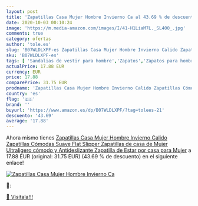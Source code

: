 ```yaml
---
layout: post
title: 'Zapatillas Casa Mujer Hombre Invierno Ca al 43.69 % de descuento'
date: 2020-10-03 00:10:24
image: 'https://m.media-amazon.com/images/I/41-H1LiaM7L._SL400_.jpg'
comments: true
category: ofertas
author: 'tole.es'
slug: 'B07WLDLXPF-es Zapatillas Casa Mujer Hombre Invierno Calido Zapatillas...'
sku: 'B07WLDLXPF-es'
tags: [ 'Sandalias de vestir para hombre','Zapatos','Zapatos para hombre','Zapatos y complementos','zapatilla', ]
actualPrice: 17.88 EUR
currency: EUR
price: 17.88
comparePrice: 31.75 EUR
prodname: 'Zapatillas Casa Mujer Hombre Invierno Calido Zapatillas Cómodas Suave Flat Slipper Zapatillas de casa de Mujer Ultraligero cómodo y Antideslizante Zapatilla de Estar por casa para Mujer'
country: 'es'
flag: '🇪🇸'
brand: ''
buyurl: 'https://www.amazon.es/dp/B07WLDLXPF/?tag=tolees-21'
descuento: '43.69'
average: '17.88'
---
```


Ahora mismo tienes [Zapatillas Casa Mujer Hombre Invierno Calido Zapatillas Cómodas Suave Flat Slipper Zapatillas de casa de Mujer Ultraligero cómodo y Antideslizante Zapatilla de Estar por casa para Mujer](https://www.amazon.es/dp/B07WLDLXPF/?tag=tolees-21) a 17.88 EUR (original: 31.75 EUR) (43.69 %  de descuento) en el siguiente enlace!

[![Zapatillas Casa Mujer Hombre Invierno Ca](https://m.media-amazon.com/images/I/41-H1LiaM7L._SL400_.jpg)](https://www.amazon.es/dp/B07WLDLXPF/?tag=tolees-21)

🔎:


[🛒 Visítala!!!](https://www.amazon.es/dp/B07WLDLXPF/?tag=tolees-21)
